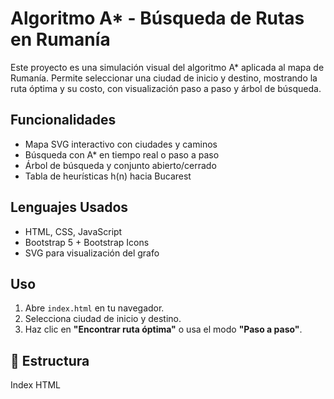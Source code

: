#  Algoritmo A* - Búsqueda de Rutas en Rumanía

Este proyecto es una simulación visual del algoritmo A* aplicada al mapa de Rumanía. Permite seleccionar una ciudad de inicio y destino, mostrando la ruta óptima y su costo, con visualización paso a paso y árbol de búsqueda.

##  Funcionalidades

- Mapa SVG interactivo con ciudades y caminos
- Búsqueda con A* en tiempo real o paso a paso
- Árbol de búsqueda y conjunto abierto/cerrado
- Tabla de heurísticas h(n) hacia Bucarest

##  Lenguajes Usados
- HTML, CSS, JavaScript
- Bootstrap 5 + Bootstrap Icons
- SVG para visualización del grafo

##  Uso

1. Abre `index.html` en tu navegador.
2. Selecciona ciudad de inicio y destino.
3. Haz clic en **"Encontrar ruta óptima"** o usa el modo **"Paso a paso"**.

## 📁 Estructura
Index HTML
